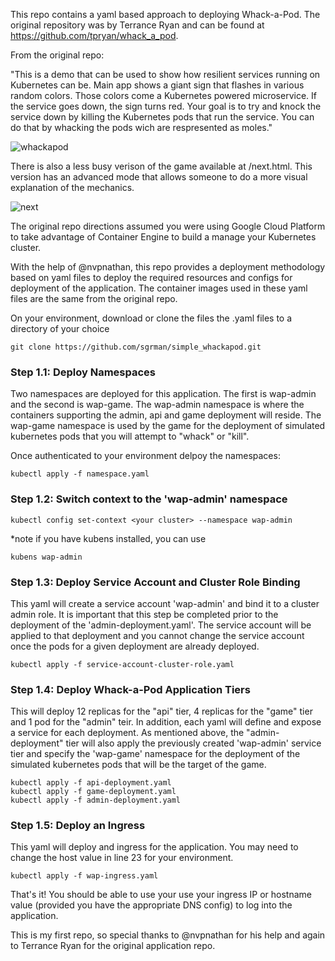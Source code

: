 

This repo contains a yaml based approach to deploying Whack-a-Pod.  The original repository was by Terrance Ryan and can be found at https://github.com/tpryan/whack_a_pod.  

From the original repo:

"This is a demo that can be used to show how resilient services running on Kubernetes can be. Main app shows a giant sign that flashes in various random colors. Those colors come a Kubernetes powered microservice. If the service goes down, the sign turns red. Your goal is to try and knock the service down by killing the Kubernetes pods that run the service. You can do that by whacking the pods wich are respresented as moles."

![whackapod](https://user-images.githubusercontent.com/19333241/51228547-a20d3a80-191e-11e9-8571-8e125fdbf61b.png)

There is also a less busy verison of the game available at /next.html. This version has an advanced mode that allows someone to do a more visual explanation of the mechanics.

![next](https://user-images.githubusercontent.com/19333241/51228584-c2d59000-191e-11e9-9d10-d799e2b8d734.png)

The original repo directions assumed you were using Google Cloud Platform to take advantage of Container Engine to build a manage your Kubernetes cluster.  

With the help of @nvpnathan, this repo provides a deployment methodology based on yaml files to deploy the required resources and configs for deployment of the application.  The container images used in these yaml files are the same from the original repo. 

On your environment, download or clone the files the .yaml files to a directory of your choice

```
git clone https://github.com/sgrman/simple_whackapod.git
```

### Step 1.1: Deploy Namespaces
Two namespaces are deployed for this application.  The first is wap-admin and the second is wap-game.  The wap-admin namespace is where the containers supporting the admin, api and game deployment will reside.  The wap-game namespace is used by the game for the deployment of simulated kubernetes pods that you will attempt to "whack" or "kill".  

Once authenticated to your environment delpoy the namespaces:

```
kubectl apply -f namespace.yaml
```

### Step 1.2: Switch context to the 'wap-admin' namespace

```
kubectl config set-context <your cluster> --namespace wap-admin
```

*note if you have kubens installed, you can use 

```
kubens wap-admin
```

### Step 1.3: Deploy Service Account and Cluster Role Binding 
This yaml will create a service account 'wap-admin' and bind it to a cluster admin role. It is important that this step be completed prior to the deployment of the 'admin-deployment.yaml'.  The service account will be applied to that deployment and you cannot change the service account once the pods for a given deployment are already deployed.

```
kubectl apply -f service-account-cluster-role.yaml
```

### Step 1.4: Deploy Whack-a-Pod Application Tiers
This will deploy 12 replicas for the "api" tier, 4 replicas for the "game" tier and 1 pod for the "admin" teir. In addition, each yaml will define and expose a service for each deployment.  As mentioned above, the "admin-deployment" tier will also apply the previously created 'wap-admin' service tier and specify the 'wap-game' namespace for the deployment of the simulated kubernetes pods that will be the target of the game.

```
kubectl apply -f api-deployment.yaml
kubectl apply -f game-deployment.yaml
kubectl apply -f admin-deployment.yaml
```

### Step 1.5: Deploy an Ingress
This yaml will deploy and ingress for the application.  You may need to change the host value in line 23 for your environment.

```
kubectl apply -f wap-ingress.yaml
```

That's it!  You should be able to use your use your ingress IP or hostname value (provided you have the appropriate DNS config) to log into the application. 

This is my first repo, so special thanks to @nvpnathan for his help and again to Terrance Ryan for the original application repo.






